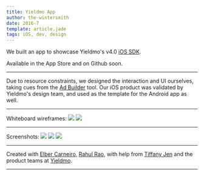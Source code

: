 ```yaml
---
title: Yieldmo App
author: the-wintersmith
date: 2016-7
template: article.jade
tags: iOS, dev, design
---
```


We built an app to showcase Yieldmo's v4.0 [iOS SDK](/portfolio/ym-ios-sdk/). 

Available in the App Store and on Github soon.

---

Due to resource constraints, we designed the interaction and UI ourselves, taking cues from the [Ad Builder](https://adbuilder.yieldmo.com/) tool.  Our iOS product was validated by Yieldmo's design team, and used as the template for the Android app as well.

---
Whiteboard wireframes:
![](wireframe1.jpg)
![](wireframe2.jpg)

---
Screenshots:
![](showcase1.jpg)
![](showcase2.jpg)
![](showcase3.jpg)

---

Created with [Elber Carneiro](https://github.com/elberdev), [Rahul Rao](https://www.linkedin.com/in/rahul-rao-0215511a), with help from [Tiffany Jen](http://www.tiffanyjen.com/) and the product teams at [Yieldmo](https://yieldmo.com/).

---

